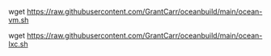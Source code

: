 wget https://raw.githubusercontent.com/GrantCarr/oceanbuild/main/ocean-vm.sh

wget https://raw.githubusercontent.com/GrantCarr/oceanbuild/main/ocean-lxc.sh
